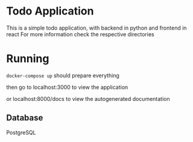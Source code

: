 # Todo Application

This is a simple todo application, with backend in python and frontend in react
For more information check the respective directories

# Running

`docker-compose up` should prepare everything

then go to localhost:3000 to view the application

or localhost:8000/docs to view the autogenerated documentation

## Database

PostgreSQL
